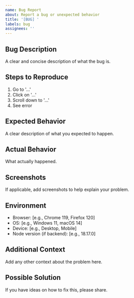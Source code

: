 ```yaml
---
name: Bug Report
about: Report a bug or unexpected behavior
title: '[BUG] '
labels: bug
assignees: ''
---
```


## Bug Description
A clear and concise description of what the bug is.

## Steps to Reproduce
1. Go to '...'
2. Click on '...'
3. Scroll down to '...'
4. See error

## Expected Behavior
A clear description of what you expected to happen.

## Actual Behavior
What actually happened.

## Screenshots
If applicable, add screenshots to help explain your problem.

## Environment
- Browser: [e.g., Chrome 119, Firefox 120]
- OS: [e.g., Windows 11, macOS 14]
- Device: [e.g., Desktop, Mobile]
- Node version (if backend): [e.g., 18.17.0]

## Additional Context
Add any other context about the problem here.

## Possible Solution
If you have ideas on how to fix this, please share.
